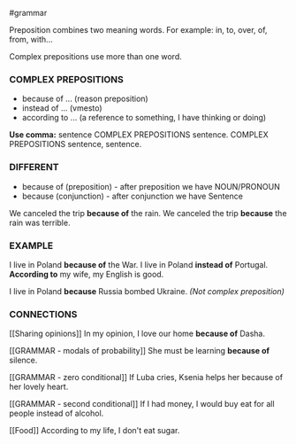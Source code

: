 #grammar 

Preposition combines two meaning words. 
For example: in, to, over, of, from, with…

Complex prepositions use more than one word.

### COMPLEX PREPOSITIONS
- because of ... (reason preposition)
- instead of ... (vmesto)
- according to ... (a reference to something, I have thinking or doing)

**Use comma:**
sentence COMPLEX PREPOSITIONS sentence.
COMPLEX PREPOSITIONS sentence, sentence.

### DIFFERENT 
- because of (preposition) - after preposition we have NOUN/PRONOUN
- because (conjunction) - after conjunction we have Sentence

We canceled the trip **because of** the rain.
We canceled the trip **because** the rain was terrible. 

### EXAMPLE
I live in Poland **because of** the War.
I live in Poland **instead of** Portugal.
**According to** my wife, my English is good.

I live in Poland **because** Russia bombed Ukraine. *(Not complex preposition)*

### CONNECTIONS
[[Sharing opinions]]
In my opinion, I love our home **because of** Dasha.

[[GRAMMAR - modals of probability]]
She must be learning **because of** silence. 

[[GRAMMAR - zero conditional]]
If Luba cries, Ksenia helps her because of her lovely heart.

[[GRAMMAR - second conditional]]
If I had money, I would buy eat for all people instead of alcohol. 

[[Food]]
According to my life, I don't eat sugar.
